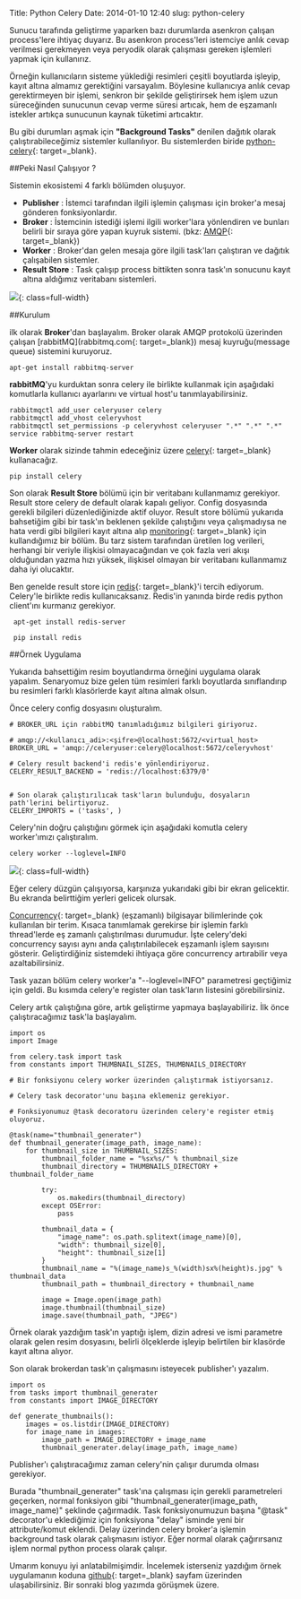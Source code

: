Title: Python Celery
Date: 2014-01-10 12:40
slug: python-celery

Sunucu tarafında geliştirme yaparken bazı durumlarda asenkron çalışan process'lere ihtiyaç duyarız. Bu asenkron 
process'leri istemciye anlık cevap verilmesi gerekmeyen veya peryodik olarak çalışması gereken işlemleri yapmak için kullanırız.

Örneğin kullanıcıların sisteme yüklediği resimleri çeşitli boyutlarda işleyip, kayıt altına almamız gerektiğini varsayalım. 
Böylesine kullanıcıya anlık cevap gerektirmeyen bir işlemi, senkron bir şekilde geliştirirsek hem işlem uzun 
süreceğinden sunucunun cevap verme süresi artıcak, hem de eşzamanlı istekler artıkça sunucunun
kaynak tüketimi artıcaktır.

Bu gibi durumları aşmak için **"Background Tasks"** denilen dağıtık olarak çalıştırabileceğimiz sistemler kullanılıyor. Bu
sistemlerden biride [python-celery](http://www.celeryproject.org/){: target=_blank}. 


##Peki Nasıl Çalışıyor ?  

Sistemin ekosistemi 4 farklı bölümden oluşuyor. 
 
* **Publisher** : İstemci tarafından ilgili işlemin çalışması için broker'a mesaj gönderen fonksiyonlardır.
* **Broker** : İstemcinin istediği işlemi ilgili worker'lara yönlendiren ve bunları belirli 
bir sıraya göre yapan kuyruk sistemi. (bkz: [AMQP](http://en.wikipedia.org/wiki/Advanced_Message_Queuing_Protocol){: target=_blank})
* **Worker** : Broker'dan gelen mesaja göre ilgili task'ları çalıştıran ve dağıtık çalışabilen sistemler. 
* **Result Store** : Task çalışıp process bittikten sonra task'ın sonucunu kayıt altına aldığımız veritabanı sistemleri. 

![](/theme/images/celery_schema.png){: class=full-width}


##Kurulum


ilk olarak **Broker**'dan başlayalım. Broker olarak AMQP protokolü üzerinden çalışan [rabbitMQ](rabbitmq.com{: target=_blank}) 
mesaj kuyruğu(message queue) sistemini kuruyoruz. 

    apt-get install rabbitmq-server

**rabbitMQ**'yu kurduktan sonra celery ile birlikte kullanmak için aşağıdaki komutlarla kullanıcı ayarlarını ve virtual host'u tanımlayabilirsiniz.

    rabbitmqctl add_user celeryuser celery
    rabbitmqctl add_vhost celeryvhost
    rabbitmqctl set_permissions -p celeryvhost celeryuser ".*" ".*" ".*"
    service rabbitmq-server restart
 
 
**Worker** olarak sizinde tahmin edeceğiniz üzere [celery](http://www.celeryproject.org/){: target=_blank} kullanacağız. 
    
    pip install celery
    
Son olarak **Result Store** bölümü için bir veritabanı kullanmamız gerekiyor. Result store celery de default olarak kapalı geliyor. 
Config dosyasında gerekli bilgileri düzenlediğinizde aktif oluyor. Result store bölümü yukarıda bahsetiğim gibi bir task'ın beklenen 
şekilde çalıştığını veya çalışmadıysa ne hata verdi gibi bilgileri kayıt altına alıp [monitoring](http://en.wikipedia.org/wiki/Application_performance_management){: target=_blank} 
için kullandığımız bir bölüm. Bu tarz sistem tarafından üretilen log verileri, herhangi bir veriyle ilişkisi olmayacağından 
ve çok fazla veri akışı olduğundan yazma hızı yüksek, ilişkisel olmayan bir veritabanı kullanmamız daha iyi olucaktır. 

Ben genelde result store için  [redis](http://redis.io/){: target=_blank}'i tercih ediyorum. Celery'le birlikte redis kullanıcaksanız. 
Redis'in yanında birde redis python client'ını kurmanız gerekiyor.
 
     apt-get install redis-server
     
     pip install redis
     
##Örnek Uygulama

Yukarıda bahsettiğim resim boyutlandırma örneğini uygulama olarak yapalım. Senaryomuz bize gelen tüm resimleri farklı boyutlarda 
sınıflandırıp bu resimleri farklı klasörlerde kayıt altına almak olsun.
 
Önce celery config dosyasını oluşturalım.

    # BROKER_URL için rabbitMQ tanımladığımız bilgileri giriyoruz. 
    
    # amqp://<kullanıcı_adi>:<şifre>@localhost:5672/<virtual_host>
    BROKER_URL = 'amqp://celeryuser:celery@localhost:5672/celeryvhost'
    
    # Celery result backend'i redis'e yönlendiriyoruz.
    CELERY_RESULT_BACKEND = 'redis://localhost:6379/0'
    
    
    # Son olarak çalıştırılıcak task'ların bulunduğu, dosyaların path'lerini belirtiyoruz.
    CELERY_IMPORTS = ('tasks', )

Celery'nin doğru çalıştığını görmek için aşağıdaki komutla celery worker'ımızı çalıştıralım. 
 
    celery worker --loglevel=INFO
    
    
![](/theme/images/celery_run.jpg){: class=full-width}
  
Eğer celery düzgün çalışıyorsa, karşınıza yukarıdaki gibi bir ekran gelicektir. Bu ekranda belirttiğim yerleri gelicek olursak.

[Concurrency](http://celery.readthedocs.org/en/latest/userguide/workers.html#concurrency){: target=_blank} (eşzamanlı) 
bilgisayar bilimlerinde çok kullanılan bir terim. Kısaca tanımlamak gerekirse bir işlemin farklı thread'lerde eş zamanlı 
çalıştırılması durumudur. İşte celery'deki concurrency sayısı aynı anda çalıştırılabilecek eşzamanlı işlem sayısını gösterir.
Geliştirdiğiniz sistemdeki ihtiyaça göre concurrency artırabilir veya azaltabilirsiniz. 
   
Task yazan bölüm celery worker'a "--loglevel=INFO" parametresi geçtiğimiz için geldi. Bu kısımda celery'e 
register olan task'ların listesini görebilirsiniz.    
  
Celery artık çalıştığına göre, artık geliştirme yapmaya başlayabiliriz. İlk önce çalıştıracağımız task'la başlayalım. 

    import os
    import Image
    
    from celery.task import task
    from constants import THUMBNAIL_SIZES, THUMBNAILS_DIRECTORY
    
    # Bir fonksiyonu celery worker üzerinden çalıştırmak istiyorsanız. 
    
    # Celery task decorator'unu başına eklemeniz gerekiyor.
    
    # Fonksiyonumuz @task decoratoru üzerinden celery'e register etmiş oluyoruz.
    
    @task(name="thumbnail_generater")
    def thumbnail_generater(image_path, image_name):
        for thumbnail_size in THUMBNAIL_SIZES:
            thumbnail_folder_name = "%sx%s/" % thumbnail_size
            thumbnail_directory = THUMBNAILS_DIRECTORY + thumbnail_folder_name
    
            try:
                os.makedirs(thumbnail_directory)
            except OSError:
                pass
    
            thumbnail_data = {
                "image_name": os.path.splitext(image_name)[0],
                "width": thumbnail_size[0],
                "height": thumbnail_size[1]
            }
            thumbnail_name = "%(image_name)s_%(width)sx%(height)s.jpg" % thumbnail_data
            thumbnail_path = thumbnail_directory + thumbnail_name
    
            image = Image.open(image_path)
            image.thumbnail(thumbnail_size)
            image.save(thumbnail_path, "JPEG")

Örnek olarak yazdığım task'ın yaptığı işlem, dizin adresi ve ismi parametre olarak gelen resim dosyasını, belirli 
ölçeklerde işleyip belirtilen bir klasörde kayıt altına alıyor.
   
Son olarak brokerdan task'ın çalışmasını isteyecek publisher'ı yazalım.

    import os
    from tasks import thumbnail_generater
    from constants import IMAGE_DIRECTORY
    
    def generate_thumbnails():
        images = os.listdir(IMAGE_DIRECTORY)
        for image_name in images:
            image_path = IMAGE_DIRECTORY + image_name
            thumbnail_generater.delay(image_path, image_name)

Publisher'ı çalıştıracağımız zaman celery'nin çalışır durumda olması gerekiyor. 

Burada "thumbnail_generater" task'ına çalışması için gerekli parametreleri geçerken, normal fonksiyon gibi 
"thumbnail_generater(image_path, image_name)" şeklinde çağırmadık. Task fonksiyonumuzun başına "@task" 
decorator'u eklediğimiz için fonksiyona "delay" isminde yeni bir attribute/komut eklendi. Delay üzerinden celery broker'a 
işlemin background task olarak çalışmasını istiyor. Eğer normal olarak çağırırsanız işlem normal python process olarak çalışır.

 
Umarım konuyu iyi anlatabilmişimdir. İncelemek isterseniz yazdığım örnek uygulamanın koduna [github](http://www.github.com/erdemozkol/){: target=_blank}
sayfam üzerinden ulaşabilirsiniz. Bir sonraki blog yazımda görüşmek üzere.


